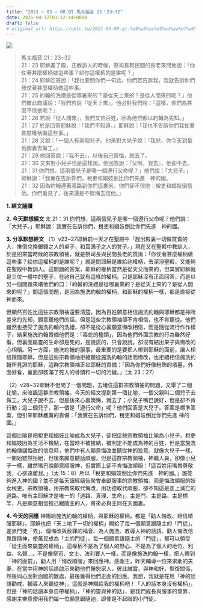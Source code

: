 ```yaml
---
title: "2021 – 03 – 08 QT 馬太福音 21：23~32"
date: 2025-04-12T01:12:44+0800
draft: false
# original_url: https://cmtc.tw/2021-03-08-qt-%e9%a6%ac%e5%a4%aa%e7%a6%8f%e9%9f%b3-21%ef%bc%9a2332
---
```


![](/images/qt.jpg)
> 馬太福音 21：23\~32  
> 21：23 耶穌進了殿，正教訓人的時候，祭司長和民間的長老來問他說：「你仗著甚麼權柄做這些事？給你這權柄的是誰呢？」  
> 21：24 耶穌回答說：「我也要問你們一句話，你們若告訴我，我就告訴你們我仗著甚麼權柄做這些事。  
> 21：25 約翰的洗禮是從哪裏來的？是從天上來的？是從人間來的呢？」他們彼此商議說：「我們若說『從天上來』，他必對我們說：『這樣，你們為甚麼不信他呢？』  
> 21：26 若說『從人間來』，我們又怕百姓，因為他們都以約翰為先知。」  
> 21：27 於是回答耶穌說：「我們不知道。」耶穌說：「我也不告訴你們我仗著甚麼權柄做這些事。」  
> 21：28 又說：「一個人有兩個兒子。他來對大兒子說：『我兒，你今天到葡萄園裏去做工。』  
> 21：29 他回答說：『我不去』，以後自己懊悔，就去了。  
> 21：30 又來對小兒子也是這樣說。他回答說：『父啊，我去』，他卻不去。  
> 21：31 你們想，這兩個兒子是哪一個遵行父命呢？」他們說：「大兒子。」耶穌說：「我實在告訴你們，稅吏和娼妓倒比你們先進　神的國。  
> 21：32 因為約翰遵著義路到你們這裏來，你們卻不信他；稅吏和娼妓倒信他。你們看見了，後來還是不懊悔去信他。」

**1. 經文誦讀**

**2.  今天默想經文**
太 21：31 你們想，這兩個兒子是哪一個遵行父命呢？他們說：「大兒子。」耶穌說：我實在告訴你們，稅吏和娼妓倒比你們先進　神的國。

**3. 分享默想經文**
（1）v23\~27耶穌前一天才在聖殿中「趕出殿裏一切做買賣的人，推倒兌換銀錢之人的桌子，和賣鴿子之人的凳子。」現在又在聖殿中教訓人，於是招來當時候的宗教領袖，就是祭司長與民間長老的質詢：「你仗著甚麼權柄做這些事？給你這權柄的是誰呢？」就是問耶穌是誰給祂權柄，去潔淨聖殿，又能夠在聖殿中教訓人。這問題的答案，耶穌的權柄當然是從天父而來的，但其實耶穌就是三位一體中的聖子，在祂自己就有這樣的權柄。只是耶穌沒有正面回答，而是以另一個問題來堵他們的口：「約翰的洗禮是從哪裏來的？是從天上來的？是從人間來的呢？」問這個問題，是因為施洗約翰的權柄，和耶穌的權柄一樣，都是直接從神而來。

但顯然百姓比這些宗教領袖還要清楚，因為百姓願意相信施洗約翰與耶穌都是神所差來的先知，願意聽他們的話，但是這些宗教領袖卻不肯相信，也不肯聽從。他們雖然也接受了施洗約翰的洗禮，卻不是從心裏願意悔改相信，而是隨從流行作作樣子，結果施洗約翰責備他們是：「毒蛇的種類」，因為他們外面宗教的行為雖然好看，但裏面屬靈的生命卻是死的，是說謊的，只會說說，卻沒有結出果子與悔改的心相稱。另一方面，施洗約翰的服事，最重要的是要把人帶到耶穌的面前，讓人相信跟隨耶穌。但是這些宗教領袖拒絕聽從施洗約翰的話而悔改，也拒絕相信施洗約翰所見證的耶穌，這群宗教領袖正如耶穌的責備：「因為你們好像粉飾的墳墓，外面好看，裏面卻裝滿了死人的骨頭和一切的污穢。」（太 23：27）

（2）v28\~32耶穌不但問了一個問題，去堵住這群宗教領袖的問題，又舉了二個比喻，來暗諷這群宗教領袖。今天的經文提到第一個比喻，一個父親叫二個兒子去做工，大兒子說不去，但是後來心裏懊悔，就去了；小兒子嘴巴說好，但是卻不肯行動；這二個兒子，那一個是「遵行父命」呢？他們回答是大兒子。答案是標準答案，但引來耶穌嚴厲的責備：「我實在告訴你們，稅吏和娼妓倒比你們先進 神的國。」

這個比喻是把稅吏和娼妓比喻成為大兒子，卻把這些宗教領袖比喻為小兒子。稅吏和娼妓因為生活不檢點，在當時不被接納，被判定不能成為神的百姓，但是當施洗約翰傳講悔改的信息時，他們中有人願意悔改並聽從神的旨意。就像大兒子一樣，一開始雖然拒絕，但後來願意聽話順服。但是這群宗教領袖，神職人員，卻像小兒子一樣，雖然嘴巴說願意順服神，但實際上卻不肯悔改順服：「這百姓用嘴唇尊敬我，心卻遠離我。」（太 15：8）所以「稅吏和娼妓倒比你們先進　神的國。」誰能夠進入神的國？並不是每天讀經禱告聚會奉獻服事的宗教領袖，而是悔改順服的妓女稅吏。宗教領袖，用宗教來取代悔改，用功德取代順服，卻不知這是走上滅亡的道路。唯有主耶穌才是唯一的「道路、真理、生命」，主是門、主是路、主是標竿，凡是願意相信捨己跟隨主的人，將來必與主同在天國裏。

**4. 今天的回應**
神賜給施洗約翰的權柄，與耶穌的權柄，都是「勸人悔改、相信順服耶穌」。耶穌也把「天上地下一切的權柄」賜給了每一個願意跟隨主的「門徒」，差派門徒「去」、傳悔改與赦罪的福音、為人施洗、教導人神的話語、勸人悔改信靠跟隨神，使萬民成為「主的門徒」。每一個願意跟隨主的「門徒」，都可以領受「從主而來屬靈的權柄」，這權柄不是為了個人的野心、不是為了個人的地位、利益、名聲…，不是像祭司、文士、法利賽人一樣，而是像施洗約翰一樣，把人帶到「神的面前」，勸人用「悔改順服」來回應神。感謝主，昨天輔導一位來求助的夫妻，在當中用神的話語啟示來勸他們饒恕家人、彼此誠實、與神和好，恢復關係，然後同心面對面臨的難處，最後獲得他們正面的回應。我想，我就是在用「神的話語勸戒、輔導人來聽從神」，這就是神賜給我的權柄吧！「人的話本身沒有權柄」，但是「神的話語本身自帶權柄」，「神的靈與神的話」，是我們成長與服事的倚靠，感謝主樂意使用我們每一位願意跟隨祂，即使是不起眼的小門徒。
